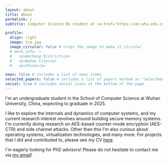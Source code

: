 ```yaml
---
layout: about
title: About
permalink: /
subtitle: Computer Science BS student at <a href='https://en.whu.edu.cn/'>Wuhan University</a>

profile:
  align: right
  image: tza.jpg
  image_circular: false # crops the image to make it circular
  # more_info: >
  #   <p>Wuchang District</p>
  #   <p>Wuhan City</p>
  #   <p>China</p>

news: false # includes a list of news items
selected_papers: false # includes a list of papers marked as "selected={true}"
social: true # includes social icons at the bottom of the page
---
```


 I'm an undergraduate student in the School of Computer Science at Wuhan University, China, expecting to graduate in 2025. 
 
 I like to explore the internals and dynamics of computer systems, and my current research interest revolves around building secure memory systems. I'm currently doing research on AES-based counter-mode encryption (AES-CTR) and side channel attacks. Other than this I'm also curious about operating systems, virtualization technologies, and many more. For projects that I did and contributed to, please see my CV [here](https://ziangtian.github.io/assets/pdf/ziangtian_cv.pdf). 
 
 I'm eagerly looking for PhD advisors! Please do not hesitate to contact me via [my email](mailto:ziangtian@whu.edu.cn?subject=PhD)!

<!--
Write your biography here. Tell the world about yourself. Link to your favorite [subreddit](http://reddit.com). You can put a picture in, too. The code is already in, just name your picture `prof_pic.jpg` and put it in the `img/` folder.

Put your address / P.O. box / other info right below your picture. You can also disable any of these elements by editing `profile` property of the YAML header of your `_pages/about.md`. Edit `_bibliography/papers.bib` and Jekyll will render your [publications page](/al-folio/publications/) automatically.

Link to your social media connections, too. This theme is set up to use [Font Awesome icons](https://fontawesome.com/) and [Academicons](https://jpswalsh.github.io/academicons/), like the ones below. Add your Facebook, Twitter, LinkedIn, Google Scholar, or just disable all of them.

-->